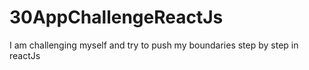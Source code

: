 # 30AppChallengeReactJs
I am challenging myself and try to push my boundaries step by step in reactJs
